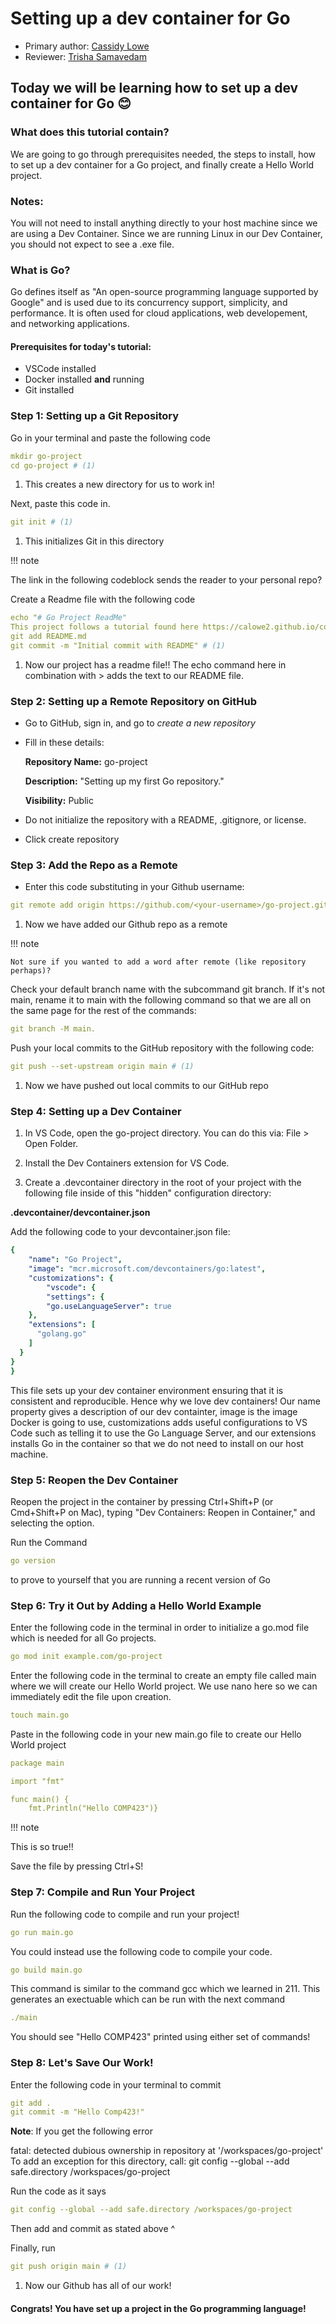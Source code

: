 # Setting up a dev container for Go

* Primary author: [Cassidy Lowe](https://github.com/calowe2)
* Reviewer: [Trisha Samavedam](https://github.com/trisv1)

## Today we will be learning how to set up a dev container for Go 😊

### What does this tutorial contain?

We are going to go through prerequisites needed, the steps to install, how to set up a dev container for a Go project, and finally create a Hello World project. 

### Notes: 

You will not need to install anything directly to your host machine since we are using a Dev Container. Since we are running Linux in our Dev Container, you should not expect to see a .exe file.

### What is Go? 

Go defines itself as "An open-source programming language supported by Google" and is used due to its concurrency support, simplicity, and performance. It is often used for cloud applications, web developement, and networking applications.  


#### Prerequisites for today's tutorial: 

* VSCode installed
* Docker installed **and** running
* Git installed  


### Step 1: Setting up a Git Repository

Go in your terminal and paste the following code 

``` yaml
mkdir go-project
cd go-project # (1)
```

1.   This creates a new directory for us to work in! 

Next, paste this code in. 

``` yaml
git init # (1)
```

1.   This initializes Git in this directory

!!! note

  The link in the following codeblock sends the reader to your personal repo?

Create a Readme file with the following code 

``` yaml
echo "# Go Project ReadMe" 
This project follows a tutorial found here https://calowe2.github.io/comp423-course-notes/tutorials/go-setup/ > README.md
git add README.md
git commit -m "Initial commit with README" # (1)
```

1. Now our project has a readme file!! The echo command here in combination with > adds the text to our README file.


### Step 2: Setting up a Remote Repository on GitHub

* Go to GitHub, sign in, and go to *create a new repository* 

* Fill in these details:

    **Repository Name:** go-project

    **Description:** "Setting up my first Go repository."

    **Visibility:** Public

* Do not initialize the repository with a README, .gitignore, or license. 

* Click create repository  


### Step 3: Add the Repo as a Remote  

* Enter this code substituting in your Github username: 

``` yaml
git remote add origin https://github.com/<your-username>/go-project.git # (1)
```

1. Now we have added our Github repo as a remote

!!! note

    Not sure if you wanted to add a word after remote (like repository perhaps)?

Check your default branch name with the subcommand git branch. If it's not main, rename it to main with the following command so that we are all on the same page for the rest of the commands: 

``` yaml
git branch -M main.
``` 

Push your local commits to the GitHub repository with the following code:

``` yaml
git push --set-upstream origin main # (1)
```

1. Now we have pushed out local commits to our GitHub repo  



### Step 4: Setting up a Dev Container  
1. In VS Code, open the go-project directory. You can do this via: File > Open Folder.

1. Install the Dev Containers extension for VS Code.
    
1. Create a .devcontainer directory in the root of your project with the following file inside of this "hidden" configuration directory:

**.devcontainer/devcontainer.json**

Add the following code to your devcontainer.json file:

``` yaml
{
	"name": "Go Project",
	"image": "mcr.microsoft.com/devcontainers/go:latest",
	"customizations": {
        "vscode": {
        "settings": {
        "go.useLanguageServer": true
    },
    "extensions": [
      "golang.go"
    ]
  }
}
}
```  

This file sets up your dev container environment ensuring that it is consistent and reproducible. Hence why we love dev containers! Our name property gives a description of our dev containter, image is the image Docker is going to use, customizations adds useful configurations to VS Code such as telling it to use the Go Language Server, and our extensions installs Go in the container so that we do not need to install on our host machine.  

### Step 5: Reopen the Dev Container

Reopen the project in the container by pressing Ctrl+Shift+P (or Cmd+Shift+P on Mac), typing "Dev Containers: Reopen in Container," and selecting the option.  

Run the Command 

``` yaml
go version
```

to prove to yourself that you are running a recent version of Go


### Step 6: Try it Out by Adding a Hello World Example

Enter the following code in the terminal in order to initialize a go.mod file which is needed for all Go projects. 

``` yaml
go mod init example.com/go-project
```

Enter the following code in the terminal to create an empty file called main where we will create our Hello World project. We use nano here so we can immediately edit the file upon creation.

``` yaml
touch main.go
```

Paste in the following code in your new main.go file to create our Hello World project 

``` yaml
package main

import "fmt"

func main() {
    fmt.Println("Hello COMP423")}
```

!!! note

  This is so true!!

Save the file by pressing Ctrl+S!  


### Step 7: Compile and Run Your Project 

Run the following code to compile and run your project!

``` yaml
go run main.go
```

You could instead use the following code to compile your code.

``` yaml
go build main.go
```

This command is similar to the command gcc which we learned in 211. This generates an exectuable which can be run with the next command

``` yaml
./main
```

You should see "Hello COMP423" printed using either set of commands!  

### Step 8: Let's Save Our Work!

Enter the following code in your terminal to commit

``` yaml
git add .
git commit -m "Hello Comp423!"
```

**Note**: If you get the following error

fatal: detected dubious ownership in repository at '/workspaces/go-project'
To add an exception for this directory, call: git config --global --add safe.directory /workspaces/go-project

Run the code as it says 

``` yaml
git config --global --add safe.directory /workspaces/go-project
```

Then add and commit as stated above ^

Finally, run

``` yaml
git push origin main # (1)
```

1. Now our Github has all of our work!


#### Congrats! You have set up a project in the Go programming language! 